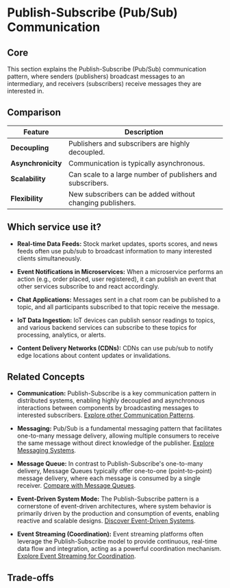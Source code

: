 # Publish-Subscribe (Pub/Sub) Communication

## Core

This section explains the Publish-Subscribe (Pub/Sub) communication pattern, where senders (publishers) broadcast messages to an intermediary, and receivers (subscribers) receive messages they are interested in.

## Comparison

| Feature | Description |
|---|---|
| **Decoupling** | Publishers and subscribers are highly decoupled. |
| **Asynchronicity** | Communication is typically asynchronous. |
| **Scalability** | Can scale to a large number of publishers and subscribers. |
| **Flexibility** | New subscribers can be added without changing publishers. |

## Which service use it?



-   **Real-time Data Feeds:** Stock market updates, sports scores, and news feeds often use pub/sub to broadcast information to many interested clients simultaneously.

-   **Event Notifications in Microservices:** When a microservice performs an action (e.g., order placed, user registered), it can publish an event that other services subscribe to and react accordingly.

-   **Chat Applications:** Messages sent in a chat room can be published to a topic, and all participants subscribed to that topic receive the message.

-   **IoT Data Ingestion:** IoT devices can publish sensor readings to topics, and various backend services can subscribe to these topics for processing, analytics, or alerts.

-   **Content Delivery Networks (CDNs):** CDNs can use pub/sub to notify edge locations about content updates or invalidations.

## Related Concepts

-   **Communication:** Publish-Subscribe is a key communication pattern in distributed systems, enabling highly decoupled and asynchronous interactions between components by broadcasting messages to interested subscribers. [Explore other Communication Patterns](../README.md).

-   **Messaging:** Pub/Sub is a fundamental messaging pattern that facilitates one-to-many message delivery, allowing multiple consumers to receive the same message without direct knowledge of the publisher. [Explore Messaging Systems](../../messaging/publish-subscribe/README.md).

-   **Message Queue:** In contrast to Publish-Subscribe's one-to-many delivery, Message Queues typically offer one-to-one (point-to-point) message delivery, where each message is consumed by a single receiver. [Compare with Message Queues](../../messaging/message-queue/README.md).

-   **Event-Driven System Mode:** The Publish-Subscribe pattern is a cornerstone of event-driven architectures, where system behavior is primarily driven by the production and consumption of events, enabling reactive and scalable designs. [Discover Event-Driven Systems](../../system-mode/event-driven/README.md).

-   **Event Streaming (Coordination):** Event streaming platforms often leverage the Publish-Subscribe model to provide continuous, real-time data flow and integration, acting as a powerful coordination mechanism. [Explore Event Streaming for Coordination](../../coordination/event-streaming/README.md).

## Trade-offs
